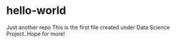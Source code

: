 # hello-world
Just another repo
This is the first file created under Data Science Project..Hope for more!
